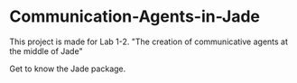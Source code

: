 # Communication-Agents-in-Jade
This project is made for Lab 1-2. "The creation of communicative agents at the middle of Jade"

Get to know the Jade package.
